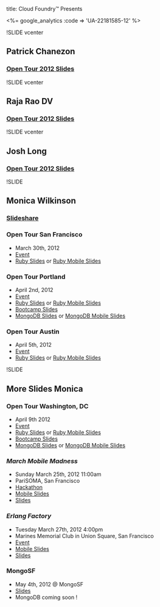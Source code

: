 title: Cloud Foundry™ Presents

<%= google_analytics :code => 'UA-22181585-12' %>

!SLIDE vcenter

## Patrick Chanezon

### [Open Tour 2012 Slides](http://www.slideshare.net/chanezon)

!SLIDE vcenter

## Raja Rao DV

### [Open Tour 2012 Slides](http://www.slideshare.net/rajaraodv)

!SLIDE vcenter

## Josh Long

### [Open Tour 2012 Slides](http://www.slideshare.net/joshlong)

!SLIDE

## Monica Wilkinson

### [Slideshare](http://www.slideshare.net/ciberch)

### Open Tour San Francisco
- March 30th, 2012
- [Event](http://opentour.cloudfoundry.com/2012/sanfrancisco)
- [Ruby Slides](/ci/index.html) or [Ruby Mobile Slides](/ci/mobile/index.html)

### Open Tour Portland
- April 2nd, 2012
- [Event](http://opentour.cloudfoundry.com/2012/portland)
- [Ruby Slides](/ci/index.html) or [Ruby Mobile Slides](/ci/mobile/index.html)
- [Bootcamp Slides](http://www.slideshare.net/joshlong/cloud-foundry-bootcamp)
- [MongoDB Slides](/mongodb/index.html) or [MongoDB Mobile Slides](/mongodb/mobile/index.html)

### Open Tour Austin
- April 5th, 2012
- [Event](http://opentour.cloudfoundry.com/2012/austin)
- [Ruby Slides](/ci/index.html) or [Ruby Mobile Slides](/ci/mobile/index.html)

!SLIDE

## More Slides Monica

### Open Tour Washington, DC
- April 9th 2012
- [Event](http://opentour.cloudfoundry.com/2012/washington)
- [Ruby Slides](/ci/index.html) or [Ruby Mobile Slides](/ci/mobile/index.html)
- [Bootcamp Slides](http://www.slideshare.net/joshlong/cloud-foundry-bootcamp)
- [MongoDB Slides](/mongodb/index.html) or [MongoDB Mobile Slides](/mongodb/mobile/index.html)

### *March Mobile Madness*
- Sunday March 25th, 2012 11:00am
- PariSOMA, San Francisco
- [Hackathon](http://www.meetup.com/Cloud-Foundry-Community-Meetup/events/51902052/)
- [Mobile Slides](/mob/mobile/index.html)
- [Slides](/mob/index.html)

### *Erlang Factory*
- Tuesday March 27th, 2012 4:00pm
- Marines Memorial Club in Union Square, San Francisco
- [Event](http://www.erlang-factory.com/conference/SFBay2012/speakers/MonicaWilkinson)
- [Mobile Slides](/erlang/mobile/index.html)
- [Slides](/erlang/index.html)

### MongoSF
- May 4th, 2012 @ MongoSF
- [Slides](/mongodb/index.html)
- MongoDB coming soon !

